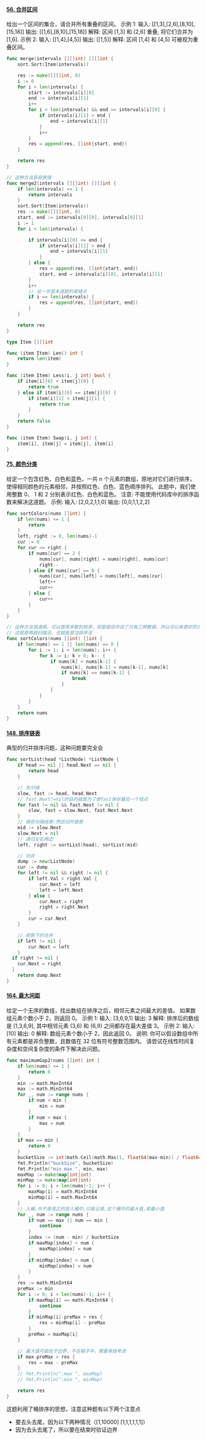 

#### [56. 合并区间](https://leetcode-cn.com/problems/merge-intervals/)

给出一个区间的集合，请合并所有重叠的区间。
示例 1:
输入: [[1,3],[2,6],[8,10],[15,18]]
输出: [[1,6],[8,10],[15,18]]
解释: 区间 [1,3] 和 [2,6] 重叠, 将它们合并为 [1,6].
示例 2:
输入: [[1,4],[4,5]]
输出: [[1,5]]
解释: 区间 [1,4] 和 [4,5] 可被视为重叠区间。

```go
func merge(intervals [][]int) [][]int {
	sort.Sort(Item(intervals))

	res := make([][]int, 0)
	i := 0
	for i < len(intervals) {
		start := intervals[i][0]
		end := intervals[i][1]
		i++
		for i < len(intervals) && end >= intervals[i][0] {
			if intervals[i][1] > end {
				end = intervals[i][1]
			}
			i++
		}
		res = append(res, []int{start, end})
	}

	return res
}

// 这种方法容易做错
func merge2(intervals [][]int) [][]int {
	if len(intervals) <= 1 {
		return intervals
	}
	sort.Sort(Item(intervals))
	res := make([][]int, 0)
	start, end := intervals[0][0], intervals[0][1]
	i := 1
	for i < len(intervals) {

		if intervals[i][0] <= end {
			if intervals[i][1] > end {
				end = intervals[i][1]
			}
		} else {
			res = append(res, []int{start, end})
			start, end = intervals[i][0], intervals[i][1]
		}
		i++
		// 这一步是本道题的易错点
		if i == len(intervals) {
			res = append(res, []int{start, end})
		}
	}

	return res
}

type Item [][]int

func (item Item) Len() int {
	return len(item)
}

func (item Item) Less(i, j int) bool {
	if item[i][0] < item[j][0] {
		return true
	} else if item[i][0] == item[j][0] {
		if item[i][1] < item[j][1] {
			return true
		}
	}
	return false
}

func (item Item) Swap(i, j int) {
	item[i], item[j] = item[j], item[i]
}

```

#### [75. 颜色分类](https://leetcode-cn.com/problems/sort-colors/)

给定一个包含红色、白色和蓝色，一共 n 个元素的数组，原地对它们进行排序，使得相同颜色的元素相邻，并按照红色、白色、蓝色顺序排列。
此题中，我们使用整数 0、 1 和 2 分别表示红色、白色和蓝色。
注意:
不能使用代码库中的排序函数来解决这道题。
示例:
输入: [2,0,2,1,1,0]
输出: [0,0,1,1,2,2]

```go
func sortColors(nums []int) {
	if len(nums) <= 1 {
		return
	}
	left, right := 0, len(nums)-1
	cur := 0
	for cur <= right {
		if nums[cur] == 2 {
			nums[cur], nums[right] = nums[right], nums[cur]
			right--
		} else if nums[cur] == 0 {
			nums[cur], nums[left] = nums[left], nums[cur]
			left++
			cur++
		} else {
			cur++
		}
	}
}

// 这种方法很通用，可以使用多数的排序，但是题目中说了只有三种数据，所以可以有更好的方法
// 这就是两趟扫描法，也就是冒泡排序法
func sortColors(nums []int) []int {
	if len(nums) == 1 || len(nums) == 0 {
		for i := 1; i < len(nums); i++ {
			for k := i; k > 0; k-- {
				if nums[k] < nums[k-1] {
					nums[k], nums[k-1] = nums[k-1], nums[k]
					if nums[k] == nums[k-1] {
						break
					}
				}
			}
		}
	}
	return nums
}
```



#### [148. 排序链表](https://leetcode-cn.com/problems/sort-list/)

典型的归并排序问题，这种问题要完全会

```go
func sortList(head *ListNode) *ListNode {
	if head == nil || head.Next == nil {
		return head
	}

	// 先分隔
	slow, fast := head, head.Next
	// fast.Next!=nil的目的就是为了使fast保存最后一个结点
	for fast != nil && fast.Next != nil {
		slow, fast = slow.Next, fast.Next.Next
	}
	// 保存分隔结果:然后切开链表
	mid := slow.Next
	slow.Next = nil
	// 递归左右两边
	left, right := sortList(head), sortList(mid)

	// 归并
	dump := new(ListNode)
	cur := dump
	for left != nil && right != nil {
		if left.Val < right.Val {
			cur.Next = left
			left = left.Next
		} else {
			cur.Next = right
			right = right.Next
		}
		cur = cur.Next
	}

	// 把剩下的合并
	if left != nil {
		cur.Next = left
	} 
  if right != nil {
  	cur.Next = right
  }
	return dump.Next
}
```



#### [164. 最大间距](https://leetcode-cn.com/problems/maximum-gap/)

给定一个无序的数组，找出数组在排序之后，相邻元素之间最大的差值。
如果数组元素个数小于 2，则返回 0。
示例 1:
输入: [3,6,9,1]
输出: 3
解释: 排序后的数组是 [1,3,6,9], 其中相邻元素 (3,6) 和 (6,9) 之间都存在最大差值 3。
示例 2:
输入: [10]
输出: 0
解释: 数组元素个数小于 2，因此返回 0。
说明:
    你可以假设数组中所有元素都是非负整数，且数值在 32 位有符号整数范围内。
    请尝试在线性时间复杂度和空间复杂度的条件下解决此问题。

```go
func maximumGap2(nums []int) int {
	if len(nums) <= 1 {
		return 0
	}
	min := math.MaxInt64
	max := math.MinInt64
	for _, num := range nums {
		if num < min {
			min = num
		}
		if num > max {
			max = num
		}
	}
	if max == min {
		return 0
	}
	bucketSize := int(math.Ceil(math.Max(1, float64(max-min)) / float64(len(nums)-1)))
	fmt.Println("buckSize", bucketSize)
	fmt.Println("min max ", min, max)
	maxMap := make(map[int]int)
	minMap := make(map[int]int)
	for i := 0; i < len(nums)-1; i++ {
		maxMap[i] = math.MinInt64
		minMap[i] = math.MaxInt64
	}
	// 入桶,并不是真正的放入桶中,只是记录,这个桶中的最大值,和最小值
	for _, num := range nums {
		if num == max || num == min {
			continue
		}
		index := (num - min) / bucketSize
		if maxMap[index] < num {
			maxMap[index] = num
		}
		if minMap[index] > num {
			minMap[index] = num
		}
	}
	res := math.MinInt64
	preMax := min
	for i := 0; i < len(nums)-1; i++ {
		if maxMap[i] == math.MinInt64 {
			continue
		}
		if minMap[i]-preMax > res {
			res = minMap[i] - preMax
		}
		preMax = maxMap[i]
	}

	// 最大值可能处于边界，不在箱子中，需要单独考虑
	if max-preMax > res {
		res = max - preMax
	}
	// fmt.Println(":max ", maxMap)
	// fmt.Println(":min ", minMap)

	return res
}
```

这题利用了桶排序的思想，注意这种题有以下两个注意点

- 要去头去尾，因为以下两种情况（[1,10000]   [1,1,1,1,1,1]）
- 因为去头去尾了，所以要在结束时验证边界